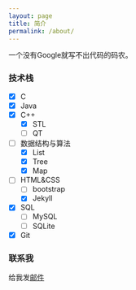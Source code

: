 ```yaml
---
layout: page
title: 简介
permalink: /about/
---
```


一个没有Google就写不出代码的码农。

### 技术栈

- [x] C
- [x] Java
- [x] C++
  - [x] STL
  - [ ] QT
- [ ] 数据结构与算法
  - [x] List
  - [x] Tree
  - [x] Map
- [ ] HTML&CSS
  - [ ] bootstrap
  - [x] Jekyll
- [x] SQL
  - [ ] MySQL
  - [ ] SQLite
- [x] Git

### 联系我

给我发[邮件](mailto:511158080@qq.com)
